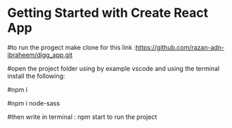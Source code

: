 # Getting Started with Create React App


#to run the progect make clone for this link :https://github.com/razan-adn-ibraheem/digg_app.git


#open the project folder using by example vscode and using the terminal install the following:

#npm i

#npm i node-sass

#then write in terminal : npm start to run the project
